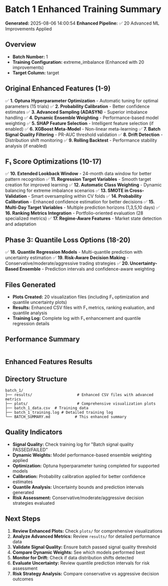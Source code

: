 # Batch 1 Enhanced Training Summary

**Generated:** 2025-08-06 14:00:54
**Enhanced Pipeline:** ✅ 20 Advanced ML Improvements Applied

## Overview
- **Batch Number:** 1
- **Training Configuration:** extreme_imbalance (Enhanced with 20 improvements)
- **Target Column:** target

## Original Enhanced Features (1-9)
✅ **1. Optuna Hyperparameter Optimization** - Automatic tuning for optimal parameters (15 trials)
✅ **2. Probability Calibration** - Better confidence estimates
✅ **3. Advanced Sampling (ADASYN)** - Superior imbalance handling
✅ **4. Dynamic Ensemble Weighting** - Performance-based model weighting
✅ **5. SHAP Feature Selection** - Intelligent feature selection (if enabled)
✅ **6. XGBoost Meta-Model** - Non-linear meta-learning
✅ **7. Batch Signal Quality Filtering** - PR-AUC threshold validation
✅ **8. Drift Detection** - Distribution shift monitoring
✅ **9. Rolling Backtest** - Performance stability analysis (if enabled)

## F₁ Score Optimizations (10-17)
✅ **10. Extended Lookback Window** - 24-month data window for better pattern recognition
✅ **11. Regression Target Variables** - Smooth target creation for improved learning
✅ **12. Automatic Class Weighting** - Dynamic balancing for extreme imbalance scenarios
✅ **13. SMOTE in Cross-Validation** - Smart oversampling within CV folds
✅ **14. Probability Calibration** - Enhanced confidence estimation for better decisions
✅ **15. Multi-Day Target Variables** - Multiple prediction horizons (1,3,5,10 days)
✅ **16. Ranking Metrics Integration** - Portfolio-oriented evaluation (28 specialized metrics)
✅ **17. Regime-Aware Features** - Market state detection and adaptation

## Phase 3: Quantile Loss Options (18-20)
✅ **18. Quantile Regression Models** - Multi-quantile prediction with uncertainty estimation
✅ **19. Risk-Aware Decision Making** - Conservative/moderate/aggressive trading strategies
✅ **20. Uncertainty-Based Ensemble** - Prediction intervals and confidence-aware weighting

## Files Generated
- **Plots Created:** 20 visualization files (including F₁ optimization and quantile uncertainty plots)
- **Results:** Enhanced CSV files with F₁ metrics, ranking evaluation, and quantile analysis
- **Training Log:** Complete log with F₁ enhancement and quantile regression details

## Performance Summary
```

```

## Enhanced Features Results


## Directory Structure
```
batch_1/
├── results/                    # Enhanced CSV files with advanced metrics
├── plots/                      # Comprehensive visualization plots
├── batch_1_data.csv  # Training data
├── batch_1_training.log # Detailed training log
└── BATCH_SUMMARY.md           # This enhanced summary
```

## Quality Indicators
- **Signal Quality:** Check training log for "Batch signal quality PASSED/FAILED"
- **Dynamic Weights:** Model performance-based ensemble weighting applied
- **Optimization:** Optuna hyperparameter tuning completed for supported models
- **Calibration:** Probability calibration applied for better confidence estimates
- **Quantile Analysis:** Uncertainty bounds and prediction intervals generated
- **Risk Assessment:** Conservative/moderate/aggressive decision strategies evaluated

## Next Steps
1. **Review Enhanced Plots:** Check `plots/` for comprehensive visualizations
2. **Analyze Advanced Metrics:** Review `results/` for detailed performance data
3. **Validate Signal Quality:** Ensure batch passed signal quality threshold
4. **Compare Dynamic Weights:** See which models performed best
5. **Monitor for Drift:** Check if data distribution shifts detected
6. **Evaluate Uncertainty:** Review quantile prediction intervals for risk assessment
7. **Risk Strategy Analysis:** Compare conservative vs aggressive decision outcomes
